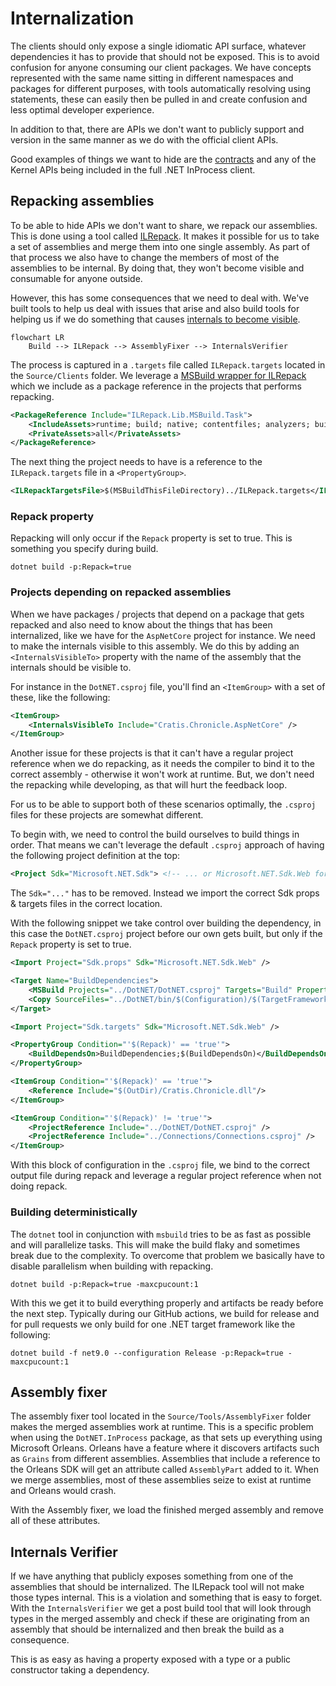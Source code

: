 # Internalization

The clients should only expose a single idiomatic API surface, whatever dependencies it has to provide that should not be exposed.
This is to avoid confusion for anyone consuming our client packages. We have concepts represented with the same name sitting in
different namespaces and packages for different purposes, with tools automatically resolving using statements, these can easily then
be pulled in and create confusion and less optimal developer experience.

In addition to that, there are APIs we don't want to publicly support and version in the same manner as we do with the
official client APIs.

Good examples of things we want to hide are the [contracts](./contracts.md) and any of the Kernel APIs being included in the
full .NET InProcess client.

## Repacking assemblies

To be able to hide APIs we don't want to share, we repack our assemblies. This is done using a tool called [ILRepack](https://github.com/gluck/il-repack).
It makes it possible for us to take a set of assemblies and merge them into one single assembly.
As part of that process we also have to change the members of most of the assemblies to be internal. By doing that,
they won't become visible and consumable for anyone outside.

However, this has some consequences that we need to deal with. We've built tools to help us deal with issues that arise and also
build tools for helping us if we do something that causes [internals to become visible](#internals-verifier).

```mermaid
flowchart LR
    Build --> ILRepack --> AssemblyFixer --> InternalsVerifier
```

The process is captured in a `.targets` file called `ILRepack.targets` located in the `Source/Clients` folder.
We leverage a [MSBuild wrapper for ILRepack](https://github.com/ravibpatel/ILRepack.Lib.MSBuild.Task) which we include
as a package reference in the projects that performs repacking.

```xml
<PackageReference Include="ILRepack.Lib.MSBuild.Task">
    <IncludeAssets>runtime; build; native; contentfiles; analyzers; buildtransitive</IncludeAssets>
    <PrivateAssets>all</PrivateAssets>
</PackageReference>
```

The next thing the project needs to have is a reference to the `ILRepack.targets` file in a `<PropertyGroup>`.

```xml
<ILRepackTargetsFile>$(MSBuildThisFileDirectory)../ILRepack.targets</ILRepackTargetsFile>
```

### Repack property

Repacking will only occur if the `Repack` property is set to true. This is something you specify during build.

```shell
dotnet build -p:Repack=true
```

### Projects depending on repacked assemblies

When we have packages / projects that depend on a package that gets repacked and also need to know about the things
that has been internalized, like we have for the `AspNetCore` project for instance. We need to make
the internals visible to this assembly. We do this by adding an `<InternalsVisibleTo>` property with the name of
the assembly that the internals should be visible to.

For instance in the `DotNET.csproj` file, you'll find an `<ItemGroup>` with a set of these, like the following:

```xml
<ItemGroup>
    <InternalsVisibleTo Include="Cratis.Chronicle.AspNetCore" />
</ItemGroup>
```

Another issue for these projects is that it can't have a regular project reference when we do repacking, as it
needs the compiler to bind it to the correct assembly - otherwise it won't work at runtime.
But, we don't need the repacking while developing, as that will hurt the feedback loop.

For us to be able to support both of these scenarios optimally, the `.csproj` files for these projects are
somewhat different.

To begin with, we need to control the build ourselves to build things in order.
That means we can't leverage the default `.csproj` approach of having the following project definition at the top:

```xml
<Project Sdk="Microsoft.NET.Sdk"> <!-- ... or Microsoft.NET.Sdk.Web for ASP.NET Core -->
```

The `Sdk="..."` has to be removed. Instead we import the correct Sdk props & targets files in the correct location.

With the following snippet we take control over building the dependency, in this case the `DotNET.csproj` project before
our own gets built, but only if the `Repack` property is set to true.

```xml
<Import Project="Sdk.props" Sdk="Microsoft.NET.Sdk.Web" />

<Target Name="BuildDependencies">
    <MSBuild Projects="../DotNET/DotNET.csproj" Targets="Build" Properties="Configuration=$(Configuration);TargetFramework=$(TargetFramework);TargetFrameworks=$(TargetFrameworks);Repack=$(Repack)" />
    <Copy SourceFiles="../DotNET/bin/$(Configuration)/$(TargetFramework)/Cratis.Chronicle.dll" DestinationFolder="$(OutDir)"/>
</Target>

<Import Project="Sdk.targets" Sdk="Microsoft.NET.Sdk.Web" />

<PropertyGroup Condition="'$(Repack)' == 'true'">
    <BuildDependsOn>BuildDependencies;$(BuildDependsOn)</BuildDependsOn>
</PropertyGroup>

<ItemGroup Condition="'$(Repack)' == 'true'">
    <Reference Include="$(OutDir)/Cratis.Chronicle.dll"/>
</ItemGroup>

<ItemGroup Condition="'$(Repack)' != 'true'">
    <ProjectReference Include="../DotNET/DotNET.csproj" />
    <ProjectReference Include="../Connections/Connections.csproj" />
</ItemGroup>
```

With this block of configuration in the `.csproj` file, we bind to the correct output file during repack and leverage
a regular project reference when not doing repack.

### Building deterministically

The `dotnet` tool in conjunction with `msbuild` tries to be as fast as possible and will parallelize tasks.
This will make the build flaky and sometimes break due to the complexity. To overcome that problem we
basically have to disable parallelism when building with repacking.

```shell
dotnet build -p:Repack=true -maxcpucount:1
```

With this we get it to build everything properly and artifacts be ready before the next step.
Typically during our GitHub actions, we build for release and for pull requests we only build for one
.NET target framework like the following:

```shell
dotnet build -f net9.0 --configuration Release -p:Repack=true -maxcpucount:1
```

## Assembly fixer

The assembly fixer tool located in the `Source/Tools/AssemblyFixer` folder makes the merged assemblies work at runtime.
This is a specific problem when using the `DotNET.InProcess` package, as that sets up everything using Microsoft Orleans.
Orleans have a feature where it discovers artifacts such as `Grains` from different assemblies. Assemblies that
include a reference to the Orleans SDK will get an attribute called `AssemblyPart` added to it.
When we merge assemblies, most of these assemblies seize to exist at runtime and Orleans would crash.

With the Assembly fixer, we load the finished merged assembly and remove all of these attributes.

## Internals Verifier

If we have anything that publicly exposes something from one of the assemblies that should be internalized.
The ILRepack tool will not make those types internal. This is a violation and something that is easy to forget.
With the `InternalsVerifier` we get a post build tool that will look through types in the merged assembly
and check if these are originating from an assembly that should be internalized and then break the build
as a consequence.

This is as easy as having a property exposed with a type or a public constructor taking a dependency.
